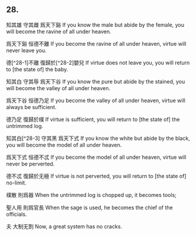 ## 28.

知其雄
守其雌
爲天下谿
If you know the male
but abide by the female,
you will become the ravine of all under heaven.

爲天下谿
恒德不離
If you become the ravine of all under heaven,
virtue will never leave you.

德[^28-1]不離
復歸於[^28-2]嬰兒
If virtue does not leave you,
you will return to [the state of] the baby.

知其白
守其辱
爲天下谷
If you know the pure
but abide by the stained,
you will become the valley of all under heaven.

爲天下谷
恒德乃足
If you become the valley of all under heaven,
virtue will always be sufficient.

德乃足
復歸於樸
If virtue is sufficient,
you will return to [the state of] the untrimmed log.

知其白[^28-3]
守其黑
爲天下式
If you know the white
but abide by the black,
you will become the model of all under heaven.

爲天下式
恒德不忒
If you become the model of all under heaven,
virtue will never be perverted.

德不忒
復歸於无極
If virtue is not perverted,
you will return to [the state of] no-limit.

樸散
則爲器
When the untrimmed log is chopped up,
it becomes tools;

聖人用
則爲官長
When the sage is used,
he becomes the chief of the officials.

夫
大制无割
Now,
a great system has no cracks.
